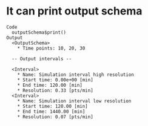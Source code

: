 # It can print output schema

    Code
      outputSchema$print()
    Output
      <OutputSchema>
        * Time points: 10, 20, 30
      
      -- Output intervals --
      
      <Interval>
        * Name: Simulation interval high resolution
        * Start time: 0.00e+00 [min]
        * End time: 120.00 [min]
        * Resolution: 0.33 [pts/min]
      <Interval>
        * Name: Simulation interval low resolution
        * Start time: 120.00 [min]
        * End time: 1440.00 [min]
        * Resolution: 0.07 [pts/min]

